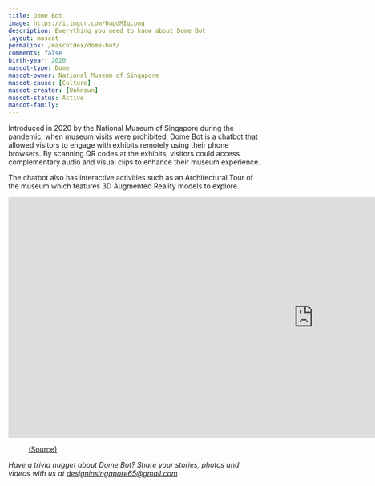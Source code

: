 ```yaml
---
title: Dome Bot
image: https://i.imgur.com/6updMIq.png
description: Everything you need to know about Dome Bot
layout: mascot
permalink: /mascotdex/dome-bot/
comments: false
birth-year: 2020
mascot-type: Dome
mascot-owner: National Museum of Singapore
mascot-cause: [Culture]
mascot-creator: [Unknown]
mascot-status: Active
mascot-family: 
---
```


Introduced in 2020 by the National Museum of Singapore during the pandemic, when museum visits were prohibited, Dome Bot is a <a href="https://v360.nhb.gov.sg/nms" target="_blank">chatbot</a> that allowed visitors to engage with exhibits remotely using their phone browsers. By scanning QR codes at the exhibits, visitors could access complementary audio and visual clips to enhance their museum experience.

The chatbot also has interactive activities such as an Architectural Tour of the museum which features 3D Augmented Reality models to explore.

<div class="video-responsive">
<iframe width="1217" height="480" src="https://www.youtube.com/embed/JPEUMPsFmrA" title="Meet Monsters United!" frameborder="0" allow="accelerometer; autoplay; clipboard-write; encrypted-media; gyroscope; picture-in-picture; web-share" referrerpolicy="strict-origin-when-cross-origin" allowfullscreen></iframe>
</div>

<figure>
<img src="https://i.imgur.com/JHoUoRi.jpg" alt="">
<figcaption><a href="https://www.facebook.com/photo/?fbid=3575236902536996&set=a.109197459140975" target="_blank">(Source)</a></figcaption>
</figure>

<i>Have a trivia nugget about Dome Bot? Share your stories, photos and videos with us at designinsingapore65@gmail.com</i>
